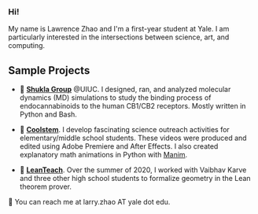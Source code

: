 ### Hi!

My name is Lawrence Zhao and I'm a first-year student at Yale. I am particularly interested in the intersections between science, art, and computing.

## Sample Projects
- 🔭 [**Shukla Group**](https://shuklagroup.org/research/) @UIUC. I designed, ran, and analyzed molecular dynamics (MD) simulations to study the binding process of endocannabinoids to the human CB1/CB2 receptors. Mostly written in Python and Bash. 

- 🌱 [**Coolstem**](https://www.youtube.com/channel/UCGpzTcLjZJlD6EzIDlgltMw). I develop fascinating science outreach activities for elementary/middle school students. These videos were produced and edited using Adobe Premiere and After Effects. I also created explanatory math animations in Python with [Manim](https://github.com/ManimCommunity/manim). 

- 🔢 [**LeanTeach**](https://github.com/vaibhavkarve/leanteach2020). Over the summer of 2020, I worked with Vaibhav Karve and three other high school students to formalize geometry in the Lean theorem prover.

💬 You can reach me at larry.zhao AT yale dot edu.
